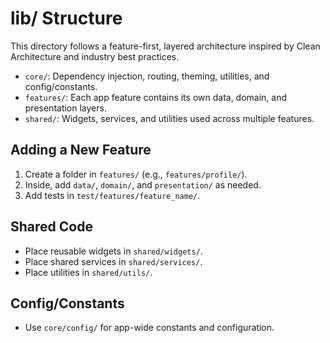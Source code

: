 # lib/ Structure

This directory follows a feature-first, layered architecture inspired by Clean Architecture and industry best practices.

- `core/`: Dependency injection, routing, theming, utilities, and config/constants.
- `features/`: Each app feature contains its own data, domain, and presentation layers.
- `shared/`: Widgets, services, and utilities used across multiple features.

## Adding a New Feature
1. Create a folder in `features/` (e.g., `features/profile/`).
2. Inside, add `data/`, `domain/`, and `presentation/` as needed.
3. Add tests in `test/features/feature_name/`.

## Shared Code
- Place reusable widgets in `shared/widgets/`.
- Place shared services in `shared/services/`.
- Place utilities in `shared/utils/`.

## Config/Constants
- Use `core/config/` for app-wide constants and configuration.
